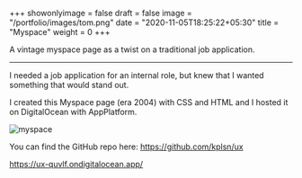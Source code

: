 +++
showonlyimage = false
draft = false
image = "/portfolio/images/tom.png"
date = "2020-11-05T18:25:22+05:30"
title = "Myspace"
weight = 0
+++

A vintage myspace page as a twist on a traditional job application.
<!--more-->
---
I needed a job application for an internal role, but knew that I wanted something that would stand out.

I created this Myspace page (era 2004) with CSS and HTML and I hosted it on DigitalOcean with AppPlatform.

![myspace](/portfolio/images/myspaceapp.png)

You can find the GitHub repo here: https://github.com/kplsn/ux


https://ux-quvlf.ondigitalocean.app/
